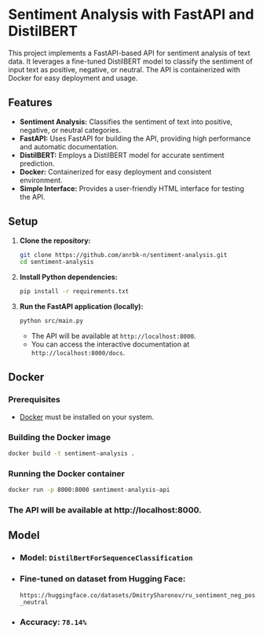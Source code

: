 # Sentiment Analysis with FastAPI and DistilBERT

This project implements a FastAPI-based API for sentiment analysis of text data. It leverages a fine-tuned DistilBERT model to classify the sentiment of input text as positive, negative, or neutral. The API is containerized with Docker for easy deployment and usage.

## Features

* **Sentiment Analysis:** Classifies the sentiment of text into positive, negative, or neutral categories.
* **FastAPI:** Uses FastAPI for building the API, providing high performance and automatic documentation.
* **DistilBERT:** Employs a DistilBERT model for accurate sentiment prediction.
* **Docker:** Containerized for easy deployment and consistent environment.
* **Simple Interface:** Provides a user-friendly HTML interface for testing the API.


## Setup

1.  **Clone the repository:**

    ```bash
    git clone https://github.com/anrbk-n/sentiment-analysis.git
    cd sentiment-analysis
    ```

2.  **Install Python dependencies:**

    ```bash
    pip install -r requirements.txt
    ```

3.  **Run the FastAPI application (locally):**

    ```bash
    python src/main.py
    ```

    * The API will be available at `http://localhost:8000`.
    * You can access the interactive documentation at `http://localhost:8000/docs`.

## Docker

### Prerequisites

* [Docker](https://www.docker.com/) must be installed on your system.

### Building the Docker image

```bash
docker build -t sentiment-analysis .
`````
### Running the Docker container
```bash
docker run -p 8000:8000 sentiment-analysis-api
`````

### The API will be available at http://localhost:8000.

## Model
* ### Model: ```DistilBertForSequenceClassification```
* ### Fine-tuned on dataset from Hugging Face: 
  `https://huggingface.co/datasets/DmitrySharonov/ru_sentiment_neg_pos_neutral`
* ### Accuracy: ``78.14%``
